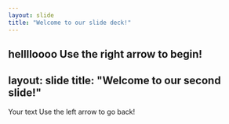 ```yaml
---
layout: slide
title: "Welcome to our slide deck!"
---
```

helllloooo
Use the right arrow to begin!
---
layout: slide
title: "Welcome to our second slide!"
---
Your text
Use the left arrow to go back!

